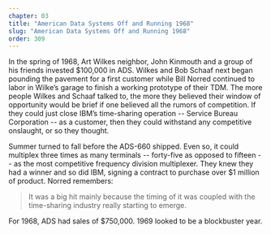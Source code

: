 ```yaml
---
chapter: 03
title: "American Data Systems Off and Running 1968"
slug: "American Data Systems Off and Running 1968"
order: 309
---
```


In the spring of 1968, Art Wilkes neighbor, John Kinmouth and a group of his friends invested $100,000 in ADS. Wilkes and Bob Schaaf next began pounding the pavement for a first customer while Bill Norred continued to labor in Wilke’s garage to finish a working prototype of their TDM. The more people Wilkes and Schaaf talked to, the more they believed their window of opportunity would be brief if one believed all the rumors of competition. If they could just close IBM’s time-sharing operation -- Service Bureau Corporation -- as a customer, then they could withstand any competitive onslaught, or so they thought.

Summer turned to fall before the ADS-660 shipped. Even so, it could multiplex three times as many terminals -- forty-five as opposed to fifteen -- as the most competitive frequency division multiplexer. They knew they had a winner and so did IBM, signing a contract to purchase over $1 million of product. Norred remembers:

>It was a big hit mainly because the timing of it was coupled with the time-sharing industry really starting to emerge.

For 1968, ADS had sales of $750,000. 1969 looked to be a blockbuster year.
